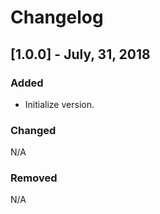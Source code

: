 # Changelog

## [1.0.0] -  July, 31, 2018
### Added
 - Initialize version.

### Changed
N/A

### Removed
N/A
